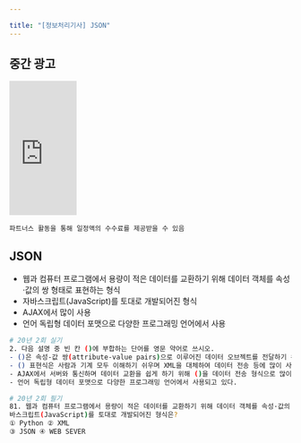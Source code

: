 ```yaml
---

title: "[정보처리기사] JSON"
---
```


## 중간 광고
<iframe src="https://coupa.ng/bT5WRy" width="120" height="240" frameborder="0" scrolling="no" referrerpolicy="unsafe-url"></iframe>

`파트너스 활동을 통해 일정액의 수수료를 제공받을 수 있음`

## JSON
- 웹과 컴퓨터 프로그램에서 용량이 적은 데이터를 교환하기 위해 데이터 객체를 속성·값의 쌍 형태로 표현하는 형식
- 자바스크립트(JavaScript)를 토대로 개발되어진 형식
- AJAX에서 많이 사용
- 언어 독립형 데이터 포맷으로 다양한 프로그래밍 언어에서 사용

```bash
# 20년 2회 실기
2. 다음 설명 중 빈 칸 ()에 부합하는 단어를 영문 약어로 쓰시오.
- ()은 속성-값 쌍(attribute-value pairs)으로 이루어진 데이터 오브젝트를 전달하기 위해 사용하는 개방형 표준 포맷이다.
- () 표현식은 사람과 기계 모두 이해하기 쉬우며 XML을 대체하여 데이터 전송 등에 많이 사용한다.
- AJAX에서 서버와 통신하며 데이터 교환을 쉽게 하기 위해 ()을 데이터 전송 형식으로 많이 사용한다.
- 언어 독립형 데이터 포맷으로 다양한 프로그래밍 언어에서 사용되고 있다.
```

```bash
# 20년 2회 필기
81. 웹과 컴퓨터 프로그램에서 용량이 적은 데이터를 교환하기 위해 데이터 객체를 속성·값의 쌍 형태로 표현하는 형식으로 자
바스크립트(JavaScript)를 토대로 개발되어진 형식은?
① Python ② XML
③ JSON ④ WEB SEVER
```
